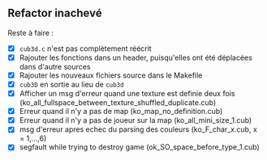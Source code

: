 ## Refactor inachevé

Reste à faire :

- [x] `cub3d.c` n'est pas complètement réécrit
- [x] Rajouter les fonctions dans un header, puisqu'elles ont été déplacées dans d'autre sources
- [x] Rajouter les nouveaux fichiers source dans le Makefile
- [x] `cub3D` en sortie au lieu de `cub3d`
- [x] Afficher un msg d'erreur quand une texture est definie deux fois (ko_all_fullspace_between_texture_shuffled_duplicate.cub)
- [x] Erreur quand il n'y a pas de map (ko_map_no_definition.cub)
- [x] Erreur quand il n'y a pas de joueur sur la map
(ko_all_mini_size_1.cub)
- [x] msg d'erreur apres echec du parsing des couleurs
(ko_F_char_x.cub, x = 1,...,6)
- [x] segfault while trying to destroy game (ok_SO_space_before_type_1.cub)

